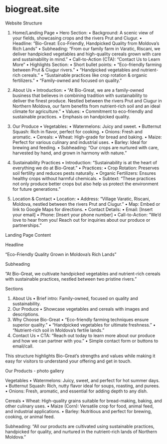 # biogreat.site


Website Structure
  1.  Home/Landing Page
  •  Hero Section:
  •  Background: A scenic view of your fields, showcasing crops and the rivers Prut and Ciugur.
  •  Headline: “Bio-Great: Eco-Friendly, Handpicked Quality from Moldova’s Rich Lands”
  •  Subheading: “From our family farm in Varatic, Riscani, we deliver handpicked vegetables and high-quality cereals grown with care and sustainability in mind.”
  •  Call-to-Action (CTA): “Contact Us to Learn More”
  •  Highlights Section:
  •  Short bullet points:
  •  “Eco-friendly farming between Prut & Ciugur rivers.”
  •  “Handpicked vegetables and nutrient-rich cereals.”
  •  “Sustainable practices like crop rotation & organic fertilizers.”
  •  “Family-owned and focused on quality.”

  2.  About Us
  •  Introduction:
  •  “At Bio-Great, we are a family-owned business that believes in combining tradition with sustainability to deliver the finest produce. Nestled between the rivers Prut and Ciugur in Northern Moldova, our farm benefits from nutrient-rich soil and an ideal climate for agriculture.”
  •  Values:
  •  Commitment to eco-friendly and sustainable practices.
  •  Emphasis on handpicked quality.

  3.  Our Produce
  •  Vegetables:
  •  Watermelons: Juicy and sweet.
  •  Butternut Squash: Rich in flavor, perfect for cooking.
  •  Onions: Fresh and aromatic.
  •  Cereals:
  •  Wheat: High-grade for bread and baking.
  •  Maize: Perfect for various culinary and industrial uses.
  •  Barley: Ideal for brewing and feeding.
  •  Subheading: “Our crops are nurtured with care, harvested by hand, and grown in harmony with nature.”

  4.  Sustainability Practices
  •  Introduction: “Sustainability is at the heart of everything we do at Bio-Great.”
  •  Practices:
  •  Crop Rotation: Preserves soil fertility and reduces pests naturally.
  •  Organic Fertilizers: Ensures healthy crops without harmful chemicals.
  •  Subtext: “These practices not only produce better crops but also help us protect the environment for future generations.”

  5.  Location & Contact
  •  Location:
  •  Address: “Village Varatic, Riscani, Moldova, nestled between the rivers Prut and Ciugur.”
  •  Map: Embed or link to Google Maps for directions.
  •  Contact Details:
  •  Email: [Insert your email]
  •  Phone: [Insert your phone number]
  •  Call-to-Action: “We’d love to hear from you! Reach out for inquiries about our produce or partnerships.”

Landing Page Content

Headline

“Eco-Friendly Quality Grown in Moldova’s Rich Lands”





Subheading

“At Bio-Great, we cultivate handpicked vegetables and nutrient-rich cereals with sustainable practices, nestled between two pristine rivers.”

Sections
  1.  About Us
  •  Brief intro: Family-owned, focused on quality and sustainability.
  2.  Our Produce
  •  Showcase vegetables and cereals with images and descriptions.
  3.  Why Choose Bio-Great
  •  “Eco-friendly farming techniques ensure superior quality.”
  •  “Handpicked vegetables for ultimate freshness.”
  •  “Nutrient-rich soil in Moldova’s fertile lands.”
  4.  Contact Us
  •  CTA: “Reach out today to learn more about our produce and how we can partner with you.”
  •  Simple contact form or buttons to email/call.

This structure highlights Bio-Great’s strengths and values while making it easy for visitors to understand your offering and get in touch.

Our Products - photo gallery

Vegetables
  •  Watermelons: Juicy, sweet, and perfect for hot summer days.
  •  Butternut Squash: Rich, nutty flavor ideal for soups, roasting, and purees.
  •  Onions: Fresh, aromatic, and essential for adding depth to any dish.

Cereals
  •  Wheat: High-quality grains suitable for bread-making, baking, and other culinary uses.
  •  Maize (Corn): Versatile crop for food, animal feed, and industrial applications.
  •  Barley: Nutritious and perfect for brewing, cooking, or animal feed.

Subheading:
“All our products are cultivated using sustainable practices, handpicked for quality, and nurtured in the nutrient-rich lands of Northern Moldova.”
